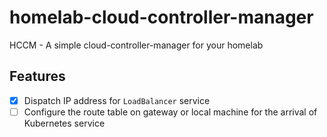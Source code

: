 # homelab-cloud-controller-manager

HCCM - A simple cloud-controller-manager for your homelab

## Features

- [x] Dispatch IP address for `LoadBalancer` service
- [ ] Configure the route table on gateway or local machine for the arrival of Kubernetes service
